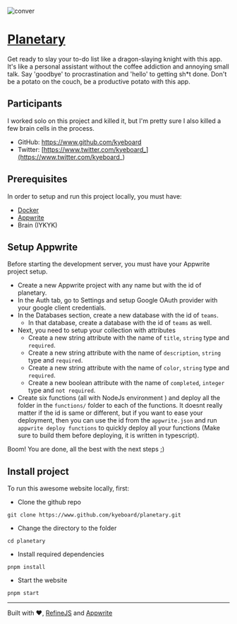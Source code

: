 ![conver](https://user-images.githubusercontent.com/115910279/219828995-7f24dd9a-55a2-4a8a-a53a-fa0d54810847.jpg)

# [Planetary](https://planetary.kyeboard.me)

Get ready to slay your to-do list like a dragon-slaying knight with this app. It's like a personal assistant without the coffee addiction and annoying small talk. Say 'goodbye' to procrastination and 'hello' to getting sh*t done. Don't be a potato on the couch, be a productive potato with this app.

## Participants
I worked solo on this project and killed it, but I'm pretty sure I also killed a few brain cells in the process.

- GitHub: https://www.github.com/kyeboard
- Twitter: [https://www.twitter.com/kyeboard_](https://www.twitter.com/kyeboard_)

## Prerequisites
In order to setup and run this project locally, you must have:

- [Docker](https://www.docker.com/)
- [Appwrite](https://www.appwrite.io/)
- Brain (IYKYK)

## Setup Appwrite
Before starting the development server, you must have your Appwrite project setup.

- Create a new Appwrite project with any name but with the id of planetary.
- In the Auth tab, go to Settings and setup Google OAuth provider with your google client credentials.
- In the Databases section, create a new database with the id of `teams`.
  - In that database, create a database with the id of `teams` as well.
- Next, you need to setup your collection with attributes
  - Create a new string attribute with the name of `title`, `string` type and `required`.
  - Create a new string attribute with the name of `description`, `string` type and `required`.
  - Create a new string attribute with the name of `color`, `string` type and `required`.
  - Create a new boolean attribute with the name of `completed`, `integer` type and `not required`.
- Create six functions (all with NodeJs environment ) and deploy all the folder in the `functions/` folder to each of the functions. It doesnt really matter if the id is same or different, but if you want to ease your deployment, then you can use the id from the `appwrite.json` and run `appwrite deploy functions` to quickly deploy all your functions (Make sure to build them before deploying, it is written in typescript).

Boom! You are done, all the best with the next steps ;)

## Install project
To run this awesome website locally, first:

- Clone the github repo
```
git clone https://www.github.com/kyeboard/planetary.git
```

- Change the directory to the folder
```
cd planetary
```

- Install required dependencies
```
pnpm install
```

- Start the website
```
pnpm start
```

<hr />

Built with ♥, [RefineJS](https://refine.dev/) and [Appwrite](https://www.appwrite.io)
